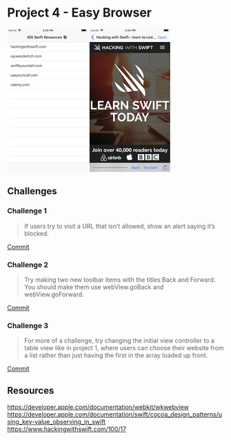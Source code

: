 # Project 4 - Easy Browser

![App Screenshot 1](https://raw.githubusercontent.com/usrFri3ndly/100-days-of-swift/master/project4/screenshot-websiteList.png)
![App Screenshot 2](https://raw.githubusercontent.com/usrFri3ndly/100-days-of-swift/master/project4/screenshot-websiteView.png)

## Challenges

### Challenge 1

> If users try to visit a URL that isn’t allowed, show an alert saying it’s blocked.

[Commit](https://github.com/usrFri3ndly/100-days-of-swift/commit/c13eef24b7f108d39e6bf824a9c91be0b86a7a94#diff-ace990e5ec777f36b5f3bce0a6c2bddd)

### Challenge 2

> Try making two new toolbar items with the titles Back and Forward. You should make them use webView.goBack and webView.goForward.

[Commit](https://github.com/usrFri3ndly/100-days-of-swift/commit/b27d2ff32140370f4c9d24a7b7c1792875f477a5#diff-ace990e5ec777f36b5f3bce0a6c2bddd)

### Challenge 3

> For more of a challenge, try changing the initial view controller to a table view like in project 1, where users can choose their website from a list rather than just having the first in the array loaded up front.

[Commit](https://github.com/usrFri3ndly/100-days-of-swift/commit/b6bfc440c8688b8feeacf8203436f058c26cb65b#diff-ace990e5ec777f36b5f3bce0a6c2bddd)

## Resources

https://developer.apple.com/documentation/webkit/wkwebview
https://developer.apple.com/documentation/swift/cocoa_design_patterns/using_key-value_observing_in_swift
https://www.hackingwithswift.com/100/17
